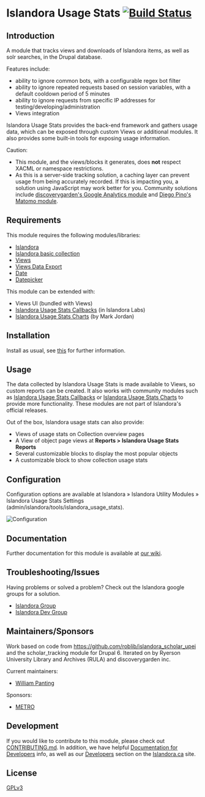 # Islandora Usage Stats [![Build Status](https://travis-ci.org/Islandora/islandora_usage_stats.png?branch=7.x)](https://travis-ci.org/Islandora/islandora_usage_stats)

## Introduction

A module that tracks views and downloads of Islandora items, as well as solr searches, in the Drupal database.

Features include:

* ability to ignore common bots, with a configurable regex bot filter
* ability to ignore repeated requests based on session variables, with a default cooldown period of 5 minutes
* ability to ignore requests from specific IP addresses for testing/developing/administration
* Views integration

Islandora Usage Stats provides the back-end framework and gathers usage data, which can be exposed through custom Views or additional modules. It also provides some built-in tools for exposing usage information.

Caution:

* This module, and the views/blocks it generates, does **not** respect XACML or namespace restrictions.
* As this is a server-side tracking solution, a caching layer can prevent usage from being accurately recorded.  If this is impacting you, a solution using JavaScript may work better for you. Community solutions include [discoverygarden's Google Analytics module](https://github.com/discoverygarden/islandora_ga_reports) and [Diego Pino's Matomo module](https://github.com/DiegoPino/islandora_piwik/). 

## Requirements

This module requires the following modules/libraries:

* [Islandora](https://github.com/islandora/islandora)
* [Islandora basic collection](https://github.com/Islandora/islandora_solution_pack_collection)
* [Views](https://www.drupal.org/project/views)
* [Views Data Export](https://www.drupal.org/project/views_data_export)
* [Date](https://www.drupal.org/project/date)
* [Datepicker](https://www.drupal.org/project/datepicker)

This module can be extended with:

* Views UI (bundled with Views)
* [Islandora Usage Stats Callbacks](https://github.com/Islandora-Labs/islandora_usage_stats_callbacks) (in Islandora Labs)
* [Islandora Usage Stats Charts](https://github.com/mjordan/islandora_usage_stats_charts) (by Mark Jordan)


## Installation

Install as usual, see [this](https://www.drupal.org/docs/7/extend/installing-modules) for further information.

## Usage

The data collected by Islandora Usage Stats is made available to Views, so custom reports can be created. It also works with community modules such as [Islandora Usage Stats Callbacks](https://github.com/Islandora-Labs/islandora_usage_stats_callbacks) or [Islandora Usage Stats Charts](https://github.com/mjordan/islandora_usage_stats_charts) to provide more functionality. These modules are not part of Islandora's official releases.

Out of the box, Islandora usage stats can also provide:
* Views of usage stats on Collection overview pages
* A View of object page views at __Reports > Islandora Usage Stats Reports__
* Several customizable blocks to display the most popular objects
* A customizable block to show collection usage stats


## Configuration

Configuration options are available at Islandora » Islandora Utility Modules » Islandora Usage Stats Settings (admin/islandora/tools/islandora_usage_stats).

![Configuration](https://user-images.githubusercontent.com/1943338/41436826-3bab2b9a-6ff9-11e8-96f9-7819388c40ee.png)

## Documentation

Further documentation for this module is available at [our wiki](https://wiki.duraspace.org/display/ISLANDORA/Islandora+Usage+Stats).

## Troubleshooting/Issues

Having problems or solved a problem? Check out the Islandora google groups for a solution.

* [Islandora Group](https://groups.google.com/forum/?hl=en&fromgroups#!forum/islandora)
* [Islandora Dev Group](https://groups.google.com/forum/?hl=en&fromgroups#!forum/islandora-dev)

## Maintainers/Sponsors

Work based on code from https://github.com/roblib/islandora_scholar_upei and the scholar_tracking module for Drupal 6. Iterated on by Ryerson University Library and Archives (RULA) and discoverygarden inc.

Current maintainers:

* [William Panting](https://github.com/willtp87)

Sponsors:

* [METRO](http://metro.org/)

## Development

If you would like to contribute to this module, please check out [CONTRIBUTING.md](CONTRIBUTING.md). In addition, we have helpful [Documentation for Developers](https://github.com/Islandora/islandora/wiki#wiki-documentation-for-developers) info, as well as our [Developers](http://islandora.ca/developers) section on the [Islandora.ca](http://islandora.ca) site.

## License

[GPLv3](http://www.gnu.org/licenses/gpl-3.0.txt)
